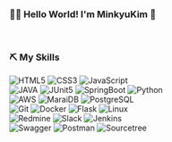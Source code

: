 ### 💁🏻 Hello World! I'm MinkyuKim 👋

<br />

<h3> ⛏️ My Skills </h3>

![HTML5](https://img.shields.io/badge/-HTML5-F05032?style=for-the-badge&logo=html5&logoColor=ffffff)
![CSS3](https://img.shields.io/badge/-CSS3-007ACC?style=for-the-badge&logo=css3)
![JavaScript](https://img.shields.io/badge/-JavaScript-%23F7DF1C?style=for-the-badge&logo=javascript&logoColor=000000&labelColor=%23F7DF1C&color=%23FFCE5A)
<br/>
![JAVA](https://img.shields.io/badge/Java-007396?style=for-the-badge&logo=Java&logoColor=white)
![JUnit5](https://img.shields.io/badge/JUnit5-25A162?style=for-the-badge&logo=JUnit5&logoColor=white)
![SpringBoot](https://img.shields.io/badge/Spring-6DB33F?style=for-the-badge&logo=Spring&logoColor=white)
![Python](https://img.shields.io/badge/Python-3776AB?style=for-the-badge&logo=Python&logoColor=white)
<br/>
![AWS](https://img.shields.io/badge/-AWS-43853d?style=for-the-badge&logo=AmazonAWS&logoColor=white)
![MaraiDB](https://img.shields.io/badge/MariaDB-DBA901?style=for-the-badge&logo=MariaDB&logoColor=white)
![PostgreSQL](https://img.shields.io/badge/PostgreSQL-4169E1?style=for-the-badge&logo=PostgreSQL&logoColor=white)
<br/>
![Git](https://img.shields.io/badge/-Git-F05032?style=for-the-badge&logo=git&logoColor=ffffff)
![Docker](https://img.shields.io/badge/-Docker-46a2f1?style=for-the-badge&logo=docker&logoColor=ffffff)
![Flask](https://img.shields.io/badge/Flask-000000?style=for-the-badge&logo=Flask&logoColor=white)
![Linux](https://img.shields.io/badge/Linux-FCC624?style=for-the-badge&logo=Linux&logoColor=white)
<br/>
![Redmine](https://img.shields.io/badge/-Redmine-B32024?style=for-the-badge&logo=Redmine&logoColor=ffffff)
![Slack](https://img.shields.io/badge/-Slack-4A154B?style=for-the-badge&logo=Slack&logoColor=ffffff)
![Jenkins](https://img.shields.io/badge/-Jenkins-D24939?style=for-the-badge&logo=Jenkins&logoColor=ffffff)
<br/>
![Swagger](https://img.shields.io/badge/-Swagger-85EA2D?style=for-the-badge&logo=Swagger&logoColor=ffffff)
![Postman](https://img.shields.io/badge/-Postman-FF6C37?style=for-the-badge&logo=Postman&logoColor=ffffff)
![Sourcetree](https://img.shields.io/badge/-Sourcetree-0052CC?style=for-the-badge&logo=Sourcetree&logoColor=ffffff)
